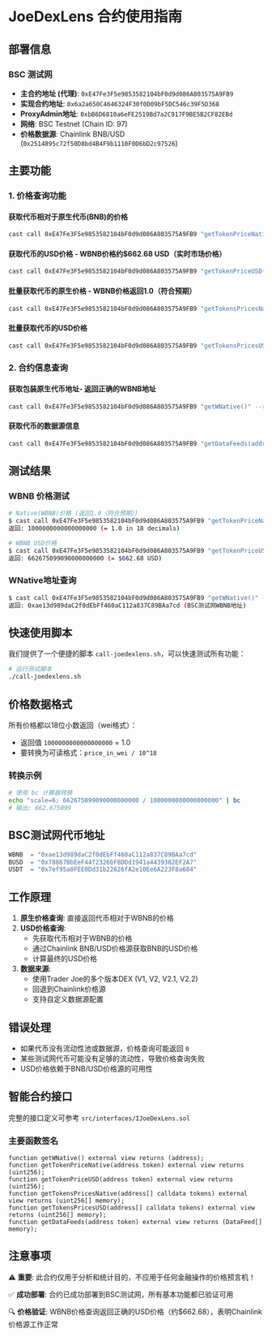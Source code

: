 # JoeDexLens 合约使用指南

## 部署信息

### BSC 测试网 
- **主合约地址 (代理)**: `0xE47Fe3F5e9853582104bF0d9d086A803575A9FB9`
- **实现合约地址**: `0x6a2a650C4646324F30f0D09bF5DC546c39F5D368`
- **ProxyAdmin地址**: `0xbB6D6810a6eFE2519Bd7a2C917F9BE5B2CF82EBd`
- **网络**: BSC Testnet (Chain ID: 97)
- **价格数据源**: Chainlink BNB/USD (`0x2514895c72f50D8bd4B4F9b1110F0D6bD2c97526`)

## 主要功能

### 1. 价格查询功能

#### 获取代币相对于原生代币(BNB)的价格
```bash
cast call 0xE47Fe3F5e9853582104bF0d9d086A803575A9FB9 "getTokenPriceNative(address)" <TOKEN_ADDRESS> --rpc-url bsc_testnet
```

#### 获取代币的USD价格 - WBNB价格约$662.68 USD（实时市场价格）
```bash
cast call 0xE47Fe3F5e9853582104bF0d9d086A803575A9FB9 "getTokenPriceUSD(address)" <TOKEN_ADDRESS> --rpc-url bsc_testnet
```

#### 批量获取代币的原生价格 - WBNB价格返回1.0（符合预期）
```bash
cast call 0xE47Fe3F5e9853582104bF0d9d086A803575A9FB9 "getTokensPricesNative(address[])" "[TOKEN1,TOKEN2,...]" --rpc-url bsc_testnet
```

#### 批量获取代币的USD价格
```bash
cast call 0xE47Fe3F5e9853582104bF0d9d086A803575A9FB9 "getTokensPricesUSD(address[])" "[TOKEN1,TOKEN2,...]" --rpc-url bsc_testnet
```

### 2. 合约信息查询

#### 获取包装原生代币地址- 返回正确的WBNB地址
```bash
cast call 0xE47Fe3F5e9853582104bF0d9d086A803575A9FB9 "getWNative()" --rpc-url bsc_testnet
```

#### 获取代币的数据源信息
```bash
cast call 0xE47Fe3F5e9853582104bF0d9d086A803575A9FB9 "getDataFeeds(address)" <TOKEN_ADDRESS> --rpc-url bsc_testnet
```

## 测试结果

### WBNB 价格测试
```bash
# Native(WBNB)价格 (返回1.0（符合预期）)
$ cast call 0xE47Fe3F5e9853582104bF0d9d086A803575A9FB9 "getTokenPriceNative(address)" 0xae13d989daC2f0dEbFf460aC112a837C89BAa7cd --rpc-url bsc_testnet
返回: 1000000000000000000 (= 1.0 in 18 decimals)

# WBNB USD价格
$ cast call 0xE47Fe3F5e9853582104bF0d9d086A803575A9FB9 "getTokenPriceUSD(address)" 0xae13d989daC2f0dEbFf460aC112a837C89BAa7cd --rpc-url bsc_testnet
返回: 662675099090000000000 (= $662.68 USD)
```

### WNative地址查询
```bash
$ cast call 0xE47Fe3F5e9853582104bF0d9d086A803575A9FB9 "getWNative()" --rpc-url bsc_testnet
返回: 0xae13d989daC2f0dEbFf460aC112a837C89BAa7cd (BSC测试网WBNB地址)
```

## 快速使用脚本

我们提供了一个便捷的脚本 `call-joedexlens.sh`，可以快速测试所有功能：

```bash
# 运行测试脚本
./call-joedexlens.sh
```

## 价格数据格式

所有价格都以18位小数返回（wei格式）：
- 返回值 `1000000000000000000` = 1.0
- 要转换为可读格式：`price_in_wei / 10^18`

### 转换示例
```bash
# 使用 bc 计算器转换
echo "scale=6; 662675099090000000000 / 1000000000000000000" | bc
# 输出: 662.675099
```

## BSC测试网代币地址

```javascript
WBNB  = "0xae13d989daC2f0dEbFf460aC112a837C89BAa7cd"
BUSD  = "0x78867BbEeF44f2326bF8DDd1941a4439382EF2A7" 
USDT  = "0x7ef95a0FEE0Dd31b22626fA2e10Ee6A223F8a684"
```

## 工作原理

1. **原生价格查询**: 直接返回代币相对于WBNB的价格
2. **USD价格查询**: 
   - 先获取代币相对于WBNB的价格
   - 通过Chainlink BNB/USD价格源获取BNB的USD价格
   - 计算最终的USD价格
3. **数据来源**: 
   - 使用Trader Joe的多个版本DEX (V1, V2, V2.1, V2.2)
   - 回退到Chainlink价格源
   - 支持自定义数据源配置

## 错误处理

- 如果代币没有流动性池或数据源，价格查询可能返回 `0`
- 某些测试网代币可能没有足够的流动性，导致价格查询失败
- USD价格依赖于BNB/USD价格源的可用性

## 智能合约接口

完整的接口定义可参考 `src/interfaces/IJoeDexLens.sol`

### 主要函数签名
```solidity
function getWNative() external view returns (address);
function getTokenPriceNative(address token) external view returns (uint256);
function getTokenPriceUSD(address token) external view returns (uint256);
function getTokensPricesNative(address[] calldata tokens) external view returns (uint256[] memory);
function getTokensPricesUSD(address[] calldata tokens) external view returns (uint256[] memory);
function getDataFeeds(address token) external view returns (DataFeed[] memory);
```

## 注意事项

⚠️ **重要**: 此合约仅用于分析和统计目的，不应用于任何金融操作的价格预言机！

✅ **成功部署**: 合约已成功部署到BSC测试网，所有基本功能都已验证可用

🔍 **价格验证**: WBNB价格查询返回正确的USD价格（约$662.68），表明Chainlink价格源工作正常
